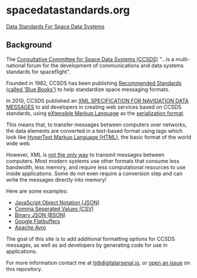 # spacedatastandards.org

[Data Standards For Space Data Systems](https://spacedatastandards.org)

**Background**
---

The [Consultative Committee for Space Data Systems (CCSDS)](https://public.ccsds.org/default.aspx) "...is a multi-national forum for the development of communications and data systems standards for spaceflight".

Founded in 1982, CCSDS has been publishing [Recommended Standards (called 'Blue Books')](https://public.ccsds.org/Publications/BlueBooks.aspx) to help standardize space messaging formats.

In 2010, CCSDS published an [XML SPECIFICATION FOR NAVIGATION DATA MESSAGES](https://public.ccsds.org/Pubs/505x0b1.pdf) to aid developers in creating web services based on CCSDS standards, using [eXtensible Markup Language](https://en.wikipedia.org/wiki/XML) as the [serialization format](https://en.wikipedia.org/wiki/Serialization).  

This means that, to transfer messages between computers over networks, the data elements are converted in a text-based format using tags which look like [HyperText Markup Language (HTML)](https://developer.mozilla.org/en-US/docs/Web/HTML), the basic format of the world wide web.

However, XML is [not the only way](https://en.wikipedia.org/wiki/Comparison_of_data-serialization_formats) to transmit messages between computers. Most modern systems use other formats that consume less bandwidth, less memory, and require less computational resources to use inside applications. Some do not even require a conversion step and can write the messages directly into memory!

Here are some examples:

- [JavaScript Object Notation (JSON)](https://tools.ietf.org/html/rfc8259)
- [Comma Seperated Values (CSV)](https://tools.ietf.org/html/rfc4180)
- [Binary JSON (BSON)](http://bsonspec.org/spec.html)
- [Google Flatbuffers](https://google.github.io/flatbuffers/)
- [Apache Avro](https://avro.apache.org/docs/current/)

The goal of this site is to add additional formatting options for CCSDS messages, as well as aid developers by generating code for use in applications.

For more information contact me at <tj@digitalarsenal.io>, or [open an issue](https://github.com/DigitalArsenal/spacedatastandards.org/issues) on this repository.
